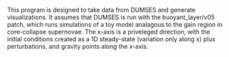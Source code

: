 This program is designed to take data from DUMSES and generate visualizations.
It assumes that DUMSES is run with the buoyant_layer/v05 patch, which runs
simulations of a toy model analagous to the gain region in core-collapse
supernovae.  The x-axis is a priveleged direction, with the initial conditions
created as a 1D steady-state (variation only along x) plus perturbations, and
gravity points along the x-axis.
